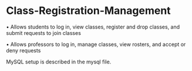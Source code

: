 # Class-Registration-Management

•	Allows students to log in, view classes, register and drop classes, and submit requests to join classes


•	Allows professors to log in, manage classes, view rosters, and accept or deny requests

MySQL setup is described in the mysql file.
